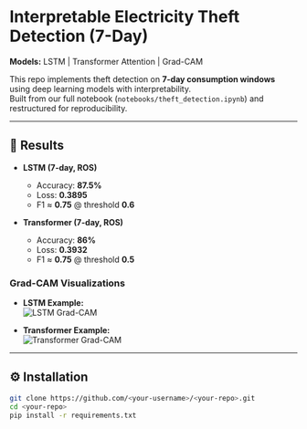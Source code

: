 # Interpretable Electricity Theft Detection (7-Day)  
**Models:** LSTM | Transformer Attention | Grad-CAM  

This repo implements theft detection on **7-day consumption windows** using deep learning models with interpretability.  
Built from our full notebook (`notebooks/theft_detection.ipynb`) and restructured for reproducibility.  

---

## 🚀 Results

- **LSTM (7-day, ROS)**  
  - Accuracy: **87.5%**  
  - Loss: **0.3895**  
  - F1 ≈ **0.75** @ threshold **0.6**  

- **Transformer (7-day, ROS)**  
  - Accuracy: **86%**  
  - Loss: **0.3932**  
  - F1 ≈ **0.75** @ threshold **0.5**  

### Grad-CAM Visualizations  
- **LSTM Example:**  
  ![LSTM Grad-CAM](reports/figures/lstm_gradcam_example.png)  

- **Transformer Example:**  
  ![Transformer Grad-CAM](reports/figures/transformer_gradcam_example.png)  

---

## ⚙️ Installation

```bash
git clone https://github.com/<your-username>/<your-repo>.git
cd <your-repo>
pip install -r requirements.txt
